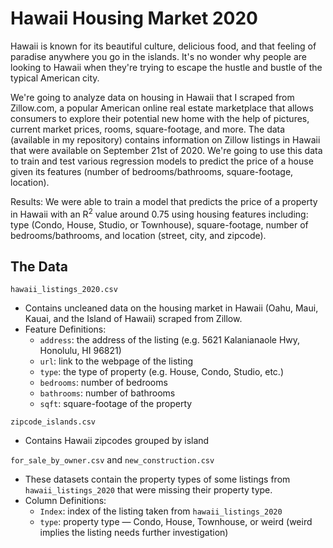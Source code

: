 # Hawaii Housing Market 2020
Hawaii is known for its beautiful culture, delicious food, and that feeling of paradise anywhere you go in the islands. It's no wonder why people are looking to Hawaii when they're trying to escape the hustle and bustle of the typical American city.   

We're going to analyze data on housing in Hawaii that I scraped from Zillow.com, a popular American online real estate marketplace that allows consumers to explore their potential new home with the help of pictures, current market prices, rooms, square-footage, and more. The data (available in my repository) contains information on Zillow listings in Hawaii that were available on September 21st of 2020. We're going to use this data to train and test various regression models to predict the price of a house given its features (number of bedrooms/bathrooms, square-footage, location).  

Results: We were able to train a model that predicts the price of a property in Hawaii with an R<sup>2</sup> value around 0.75 using housing features including: type (Condo, House, Studio, or Townhouse), square-footage, number of bedrooms/bathrooms, and location (street, city, and zipcode).

## The Data
`hawaii_listings_2020.csv` 
  * Contains uncleaned data on the housing market in Hawaii (Oahu, Maui, Kauai, and the Island of Hawaii) scraped from Zillow.
  * Feature Definitions:
    * `address`: the address of the listing (e.g. 5621 Kalanianaole Hwy, Honolulu, HI 96821)
    * `url`: link to the webpage of the listing
    * `type`: the type of property (e.g. House, Condo, Studio, etc.)
    * `bedrooms`: number of bedrooms
    * `bathrooms`: number of bathrooms
    * `sqft`: square-footage of the property
  
`zipcode_islands.csv`
  * Contains Hawaii zipcodes grouped by island
 
 `for_sale_by_owner.csv` and `new_construction.csv`
  * These datasets contain the property types of some listings from `hawaii_listings_2020` that were missing their property type.
  * Column Definitions:
    * `Index`: index of the listing taken from `hawaii_listings_2020`
    * `type`: property type &mdash; Condo, House, Townhouse, or weird (weird implies the listing needs further investigation)
